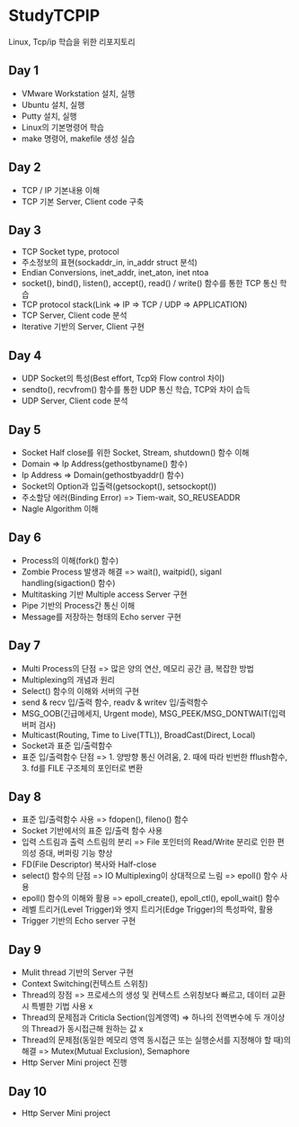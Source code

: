 # StudyTCPIP
Linux, Tcp/ip 학습을 위한 리포지토리

## Day 1
  - VMware Workstation 설치, 실행
  - Ubuntu 설치, 실행
  - Putty 설치, 실행
  - Linux의 기본명령어 학습
  - make 명령어, makefile 생성 실습

## Day 2
  - TCP / IP 기본내용 이해
  - TCP 기본 Server, Client code 구축
  
## Day 3
  - TCP Socket type, protocol
  - 주소정보의 표현(sockaddr_in, in_addr struct 분석)
  - Endian Conversions, inet_addr, inet_aton, inet ntoa
  - socket(), bind(), listen(), accept(), read() / write() 함수를 통한 TCP 통신 학습
  - TCP protocol stack(Link => IP => TCP / UDP => APPLICATION)
  - TCP Server, Client code 분석
  - lterative 기반의 Server, Client 구현

## Day 4
  - UDP Socket의 특성(Best effort, Tcp와 Flow control 차이)
  - sendto(), recvfrom() 함수를 통한 UDP 통신 학습, TCP와 차이 습득
  - UDP Server, Client code 분석

## Day 5
  - Socket Half close를 위한 Socket, Stream, shutdown() 함수 이해
  - Domain => Ip Address(gethostbyname() 함수)
  - Ip Address => Domain(gethostbyaddr() 함수)
  - Socket의 Option과 입출력(getsockopt(), setsockopt())
  - 주소할당 에러(Binding Error) => Tiem-wait, SO_REUSEADDR
  - Nagle Algorithm 이해

## Day 6
  - Process의 이해(fork() 함수)
  - Zombie Process 발생과 해결 => wait(), waitpid(), siganl handling(sigaction() 함수)
  - Multitasking 기반 Multiple access Server 구현
  - Pipe 기반의 Process간 통신 이해
  - Message를 저장하는 형태의 Echo server 구현

## Day 7
  - Multi Process의 단점 => 많은 양의 연산, 메모리 공간 큼, 복잡한 방법
  - Multiplexing의 개념과 원리
  - Select() 함수의 이해와 서버의 구현
  - send & recv 입/출력 함수, readv & writev 입/출력함수
  - MSG_OOB(긴급메세지, Urgent mode), MSG_PEEK/MSG_DONTWAIT(입력버퍼 검사)
  - Multicast(Routing, Time to Live(TTL)), BroadCast(Direct, Local) 
  - Socket과 표준 입/출력함수
  - 표준 입/출력함수 단점 => 1. 양방향 통신 어려움, 2. 때에 따라 빈번한 fflush함수, 3. fd를 FILE 구조체의 포인터로 변환
  
## Day 8
  - 표준 입/출력함수 사용 => fdopen(), fileno() 함수
  - Socket 기반에서의 표준 입/출력 함수 사용
  - 입력 스트림과 출력 스트림의 분리 => File 포인터의 Read/Write 분리로 인한 편의성 증대, 버퍼링 기능 향상
  - FD(File Descriptor) 복사와 Half-close
  - select() 함수의 단점 => IO Multiplexing이 상대적으로 느림 => epoll() 함수 사용
  - epoll() 함수의 이해와 활용 => epoll_create(), epoll_ctl(), epoll_wait() 함수
  - 레벨 트리거(Level Trigger)와 엣지 트리거(Edge Trigger)의 특성파악, 활용
  - Trigger 기반의 Echo server 구현

## Day 9
  - Mulit thread 기반의 Server 구현
  - Context Switching(컨텍스트 스위칭)
  - Thread의 장점 => 프로세스의 생성 및 컨텍스트 스위칭보다 빠르고, 데이터 교환시 특별한 기법 사용 x
  - Thread의 문제점과 Criticla Section(임계영역) => 하나의 전역변수에 두 개이상의 Thread가 동시접근해 원하는 값 x
  - Thread의 문제점(동일한 메모리 영역 동시접근 또는 실행순서를 지정해야 할 때)의 해결 => Mutex(Mutual Exclusion), Semaphore
  - Http Server Mini project 진행
  
## Day 10
  - Http Server Mini project 

